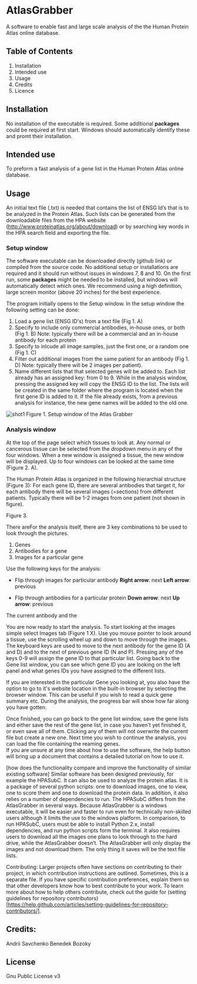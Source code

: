# AtlasGrabber

A software to enable fast and large scale analysis of the the Human Protein Atlas online database. 

## Table of Contents
1. Installation
2. Intended use 
3. Usage
4. Credits
5. Licence 

## Installation
No installation of the executable is required. Some additional **packages** could be required at first start. Windows should automatically identify these and promt their installation. 

## Intended use
To preform a fast analysis of a gene list in the Human Protein Atlas online database.

## Usage 
An initial text file (.txt) is needed that contains the list of ENSG Id’s that is to be analyzed in the Protein Atlas. Such lists can be generated from the downloadable files from the HPA website (http://www.proteinatlas.org/about/download) or by searching key words in the HPA search field and exporting the file. 

### Setup window
The software executable can be downloaded directly (github link) or compiled from the source code. No additional setup or installations are required and it should run without issues in windows 7, 8 and 10. On the first run, some **packages** might be needed to be installed, but windows will automatically detect which ones. We recommend using a high definition, large screen monitor (above 20 inches) for the best experience. 

The program initially opens to the Setup window. In the setup window the following setting can be done: 

1. Load a gene list (ENSG ID's) from a text file (Fig 1. A)
2. Specify to include only commercial antibodies, in-house ones, or  both (Fig 1. B) 
  Note: typically there will be a commercial and an in-house antibody for each protein
3. Specify to inlcude all image samples, just the first one, or a random one (Fig 1. C)
4. Filter out additional images from the same patient for an antibody (Fig 1. D)
  Note: typically there will be 2 images per patient). 
5. Name different lists that that selected genes will be added to. Each list already has an assigned key: from 0 to 9. While in the analysis window, pressing the assigned key will copy the ENSG ID to the list. The lists will be created in the same folder where the program is located when the first gene ID is added to it. If the file already exists, from a previous analysis for instance, the new gene names will be added to the old one. 

![shot1](https://cloud.githubusercontent.com/assets/17572110/22786755/23ccbf8a-eeda-11e6-9034-58a92b146569.jpg)
Figure 1.  Setup window of the Atlas Grabber

### Analysis window
At the top of the page select which tissues to look at. Any normal or cancerous tissue can be selected from the dropdown menu in any of the four windows. When a new window is assigned a tissue, the new window will be displayed. Up to four windows can be looked at the same time (Figure 2. A). 

The Human Protein Atlas is organized in the following hierarchial structure (Figure 3): For each gene ID, there are several antibodies that target it, for each antibody there will be several images (=sections) from different patients. Typically there will be 1-2 images from one patient (not shown in figure). 

Figure 3. 

There areFor the analysis itself, there are 3 key combinations to be used to look through the pictures. 
1. Genes
2. Antibodies for a gene
3. Images for a particular gene

Use the following keys for the analysis:
- Flip through images for particular antibody
  **Right arrow**: next
  **Left arrow**: previous
  
- Flip through antibodies for a particular protein
  **Down arrow**: next
  **Up arrow**: previous
  
The current antibody and the   
  

You are now ready to start the analysis. To start looking at the images simple select Images tab (Figure 1 X). Use you mouse pointer to look around a tissue, use the scrolling wheel up and down to move through the images. The keyboard keys are used to move to the next antibody for the gene ID (A and D) and to the next of previous gene ID (N and P). Pressing any of the keys 0-9 will assign the gene ID to that particular list. Going back to the Gene list window, you can see which gene ID you are looking on the left panel and what genes IDs you have assigned to the different lists. 

If you are interested in the particular Gene you looking at, you also have the option to go to it's website location in the built-in browser by selecting the browser window. This can be useful if you wish to read a quick gene summary etc. 
During the analysis, the progress bar will show how far along you have gotten. 

Once finished, you can go back to the gene list window, save the gene lists and either save the rest of the gene list, in case you haven't yet finished it, or even save all of them. Clicking any of them will not overwrite the current file but create a new one. Next time you wish to continue the analysis, you can load the file containing the reaming genes.  
If you are unsure at any time about how to use the software, the help button will bring up a document that contains a detailed tutorial on how to use it. 






[how does the functionality compare and improve the functionality of similar existing software]
Similar software has been designed previously, for example the HPASubC. It can also be used to analyze the protein atlas. It is a package of several python scripts: one to download images, one to view, one to score them and one to download the protein data. In addition, it also relies on a number of dependencies to run. 
The HPASubC differs from the AtlasGrabber in several ways. Because AtlasGrabber is a windows executable, it will be easier and faster to run even for technically non-skilled users although it limits the use to the windows platform. In comparison, to run HPASubC, users must be able to install Python 2.x, install dependencies, and run python scripts form the terminal. It also requires users to download all the images one plans to look through to the hard drive, while the AtlasGrabber doesn’t. The AtlasGrabber will only display the images and not download them. The only thing it saves will be the text file lists. 

Contributing: Larger projects often have sections on contributing to their project, in which contribution instructions are outlined. Sometimes, this is a separate file. If you have specific contribution preferences, explain them so that other developers know how to best contribute to your work. To learn more about how to help others contribute, check out the guide for (setting guidelines for repository contributors)[https://help.github.com/articles/setting-guidelines-for-repository-contributors/].

## Credits:
Andrii Savchenko
Benedek Bozoky

## License
Gnu Public License v3

